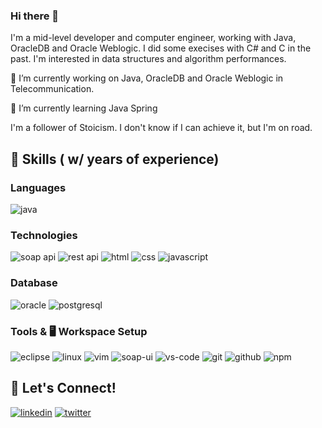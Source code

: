 ### Hi there 👋

I'm a mid-level developer and computer engineer, working with Java, OracleDB and Oracle Weblogic. I did some execises with C# and C in the past. I'm interested in data structures and algorithm performances. 

🔭 I’m currently working on Java, OracleDB and Oracle Weblogic in Telecommunication.

🌱 I’m currently learning Java Spring

I'm a follower of Stoicism. I don't know if I can achieve it, but I'm on road. 

## 🔨 Skills ( w/ years of experience)

### Languages

![java](https://img.shields.io/badge/Java_11-orange?logo=java&logoColor=white)

### Technologies

![soap api](https://img.shields.io/badge/SOAP_API-informational?logo=soap&logoColor=white)
![rest api](https://img.shields.io/badge/REST_API-informational?logo=rest&logoColor=white)
![html](https://img.shields.io/badge/HTML_5-orange?logo=html5&logoColor=white)
![css](https://img.shields.io/badge/CSS-informational?logo=css3&logoColor=white)
![javascript](https://img.shields.io/badge/Javascript-orange?logo=javascript3&logoColor=white)

### Database

![oracle](https://img.shields.io/badge/Oracle-red?logo=oracle&logoColor=white)
![postgresql](https://img.shields.io/badge/PostgreSQL-informational?logo=postgresql&logoColor=white)

### Tools & 🖥️ Workspace Setup

![eclipse](https://img.shields.io/badge/Eclipse_3-2C2255?logo=eclipse&logoColor=white)
![linux](https://img.shields.io/badge/Linux_2-brightgreen?logo=linux&logoColor=black)
![vim](https://img.shields.io/badge/VIM_2-%2311AB00.svg?&logo=vim&logoColor=white)
![soap-ui](https://img.shields.io/badge/SOAPUI-yellow)
![vs-code](https://img.shields.io/badge/VS_Code-blue?&logo=visual-studio-code&logoColor=white)
![git](https://img.shields.io/badge/Git-red?logo=git&logoColor=white)
![github](https://img.shields.io/badge/GitHub-black?logo=gitHub&logoColor=white)
![npm](https://img.shields.io/badge/NPM-red?logo=npm)

## 🔗 Let's Connect!

[![linkedin](https://img.shields.io/badge/ahmetsaitpolat-informational?&style=for-the-badge&logo=linkedin)](https://www.linkedin.com/in/ahmetsaitpolat/)
[![twitter](https://img.shields.io/badge/ahmetsaitpolat-deepskyblue?&style=for-the-badge&logo=twitter&logoColor=white)](https://twitter.com/aspGLHF)

